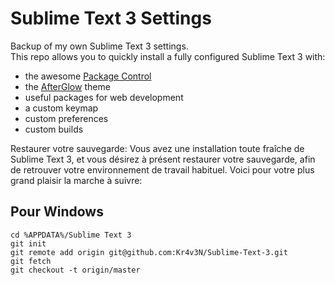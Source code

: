 Sublime Text 3 Settings
=======================

Backup of my own Sublime Text 3 settings.  
This repo allows you to quickly install a fully configured Sublime Text 3 with:

 - the awesome [Package Control](https://github.com/wbond/sublime_package_control) 
 - the [AfterGlow](https://github.com/YabataDesign/afterglow-theme) theme
 - useful packages for web development
 - a custom keymap
 - custom preferences
 - custom builds

Restaurer votre sauvegarde:
Vous avez une installation toute fraîche de Sublime Text 3, et vous désirez à présent restaurer votre sauvegarde, afin de retrouver votre environnement de travail habituel. Voici pour votre plus grand plaisir la marche à suivre:

Pour Windows
------------

    cd %APPDATA%/Sublime Text 3
    git init
    git remote add origin git@github.com:Kr4v3N/Sublime-Text-3.git
    git fetch
    git checkout -t origin/master


